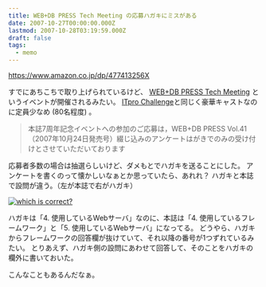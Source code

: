 ```yaml
---
title: WEB+DB PRESS Tech Meeting の応募ハガキにミスがある
date: 2007-10-27T00:00:00.000Z
lastmod: 2007-10-28T03:19:59.000Z
draft: false
tags:
  - memo
---
```


<https://www.amazon.co.jp/dp/477413256X>

すでにあちこちで取り上げられているけど、 [WEB+DB PRESS Tech Meeting](http://gihyo.jp/magazine/wdpress/information/2007/tech-meeting) というイベントが開催されるみたい。 [ITpro Challenge](http://itpro.nikkeibp.co.jp/article/Watcher/20070906/281310/)と同じく豪華キャストなのに定員少なめ (80名程度) 。

> 本誌7周年記念イベントへの参加のご応募は，WEB+DB PRESS Vol.41（2007年10月24日発売号）綴じ込みのアンケートはがきでのみの受け付けとさせていただいております

応募者多数の場合は抽選らしいけど、ダメもとでハガキを送ることにした。 アンケートを書くのって懐かしいなぁとか思っていたら、あれれ？ ハガキと本誌で設問が違う。（左が本誌で右がハガキ）

[![which is correct?](https://farm3.staticflickr.com/2214/1783613540_a102be3157.jpg "which is correct?")](http://www.flickr.com/photos/machu/1783613540/)

ハガキは「4. 使用しているWebサーバ」なのに、本誌は「4. 使用しているフレームワーク」と「5. 使用しているWebサーバ」になってる。 どうやら、ハガキからフレームワークの回答欄が抜けていて、それ以降の番号が1つずれているみたい。 とりあえず、ハガキ側の設問にあわせて回答して、そのことをハガキの欄外に書いておいた。

こんなこともあるんだなぁ。
